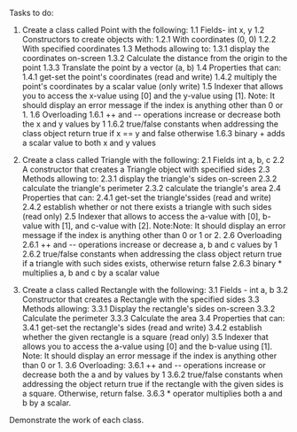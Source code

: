 Tasks to do:
1. Create a class called Point with the following:
	1.1 Fields- int x, y
	1.2 Constructors to create objects with:
		1.2.1 With coordinates (0, 0)
		1.2.2 With specified coordinates
	1.3 Methods allowing to:
		1.3.1 display the coordinates on-screen
		1.3.2 Calculate the distance from the origin to the point
		1.3.3 Translate the point by a vector (a, b)
	1.4 Properties that can:
		1.4.1 get-set the point's coordinates (read and write)
		1.4.2 multiply the point's coordinates by a scalar value (only write)
	1.5 Indexer that allows you to access the x-value using [0] and the y-value using [1].
		Note: It should display an error message if the index is anything other than 0 or 1.
	1.6 Overloading
		1.6.1 ++ and -- operations increase or decrease both the x and y values by 1
		1.6.2 true/false constants when addressing the class object return true if x == y
			  and false otherwise
		1.6.3 binary + adds a scalar value to both x and y values

2. Create a class called Triangle with the following:
	2.1 Fields int a, b, c
	2.2 A constructor that creates a Triangle object with specified sides
	2.3 Methods allowing to:
		2.3.1 display the triangle's sides on-screen
		2.3.2 calculate the triangle's perimeter
		2.3.2 calculate the triangle's area
	2.4 Properties that can:
		2.4.1 get-set the triangle'ssides (read and write)
		2.4.2 establish whether or not there exists a triangle with such sides (read only)
	2.5 Indexer that allows to access the a-value with [0], b-value with [1], and c-value with [2].
		Note:Note: It should display an error message if the index is anything other than 0 or 1 or 2.
	2.6 Overloading
		2.6.1 ++ and -- operations increase or decrease a, b and c values by 1
		2.6.2 true/false constants when addressing the class object return true if a triangle with such sides exists,
			  otherwise return false
		2.6.3 binary * multiplies a, b and c by a scalar value


3. Create a class called Rectangle with the following:
	3.1 Fields - int a, b
	3.2 Constructor that creates a Rectangle with the specified sides
	3.3 Methods allowing:
		3.3.1 Display the rectangle's sides on-screen
		3.3.2 Calculate the perimeter
		3.3.3 Calculate the area
	3.4 Properties that can:
		3.4.1 get-set the rectangle's sides (read and write)
		3.4.2 establish whether the given rectangle is a square (read only)
	3.5 Indexer that allows you to access the a-value using [0] and the b-value using [1].
		Note: It should display an error message if the index is anything other than 0 or 1.
	3.6 Overloading:
		3.6.1 ++ and -- operations increase or decrease both the a and by values by 1
		3.6.2 true/false constants when addressing the object return true if the rectangle with
			  the given sides is a square. Otherwise, return false.
		3.6.3 * operator multiplies both a and b by a scalar.

Demonstrate the work of each class.